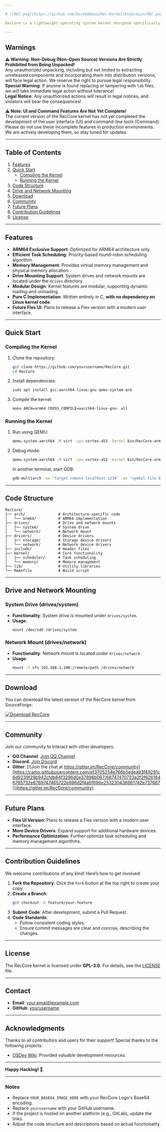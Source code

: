 ```yaml
---

# ![REC.png](https://github.com/has4580aaa/Rec-Kernel/blob/main/REC.png)

RecCore is a lightweight operating system kernel designed specifically for ARM64 architecture, written entirely in C. It focuses on efficient task scheduling, memory management, and device driver support. This kernel system supports only ARM64 architecture; 32-bit systems are not supported. System drives and network mounts are located under the `drives` directory. Future plans include a Flex version with a modern user interface (UI).

---
```


## **Warnings**
**⚠️ Warning: Non-Debug (Non-Open Source) Versions Are Strictly Prohibited from Being Unpacked!**  
Any unauthorized unpacking, including but not limited to extracting unreleased components and incorporating them into distribution versions, will face legal action. We reserve the right to pursue legal responsibility.  
**Special Warning**: If anyone is found replacing or tampering with `lab` files, we will take immediate legal action without tolerance!  
**Legal Notice**: Any unauthorized actions will result in legal notices, and violators will bear the consequences!

**⚠️ Note: UI and Command Features Are Not Yet Complete!**  
The current version of the RecCore kernel has not yet completed the development of the user interface (UI) and command-line tools (Command). Please do not use these incomplete features in production environments. We are actively developing them, so stay tuned for updates.

---

## **Table of Contents**
1. [Features](#features)
2. [Quick Start](#quick-start)
   - [Compiling the Kernel](#compiling-the-kernel)
   - [Running the Kernel](#running-the-kernel)
3. [Code Structure](#code-structure)
4. [Drive and Network Mounting](#drive-and-network-mounting)
5. [Download](#download)
6. [Community](#community)
7. [Future Plans](#future-plans)
8. [Contribution Guidelines](#contribution-guidelines)
9. [License](#license)

---

## **Features**
- **ARM64 Exclusive Support**: Optimized for ARM64 architecture only.
- **Efficient Task Scheduling**: Priority-based round-robin scheduling algorithm.
- **Memory Management**: Provides virtual memory management and physical memory allocation.
- **Drive Mounting Support**: System drives and network mounts are located under the `drives` directory.
- **Modular Design**: Kernel features are modular, supporting dynamic loading and unloading.
- **Pure C Implementation**: Written entirely in C, **with no dependency on Linux kernel code**.
- **Future Flex UI**: Plans to release a Flex version with a modern user interface.

---

## **Quick Start**

### **Compiling the Kernel**
1. Clone the repository:
   ```bash
   git clone https://github.com/yourusername/RecCore.git
   cd RecCore
   ```
2. Install dependencies:
   ```bash
   sudo apt install gcc-aarch64-linux-gnu qemu-system-arm
   ```
3. Compile the kernel:
   ```bash
   make ARCH=arm64 CROSS_COMPILE=aarch64-linux-gnu- all
   ```

### **Running the Kernel**
1. Run using QEMU:
   ```bash
   qemu-system-aarch64 -M virt -cpu cortex-a53 -kernel bin/RecCore-arm64.bin
   ```
2. Debug mode:
   ```bash
   qemu-system-aarch64 -M virt -cpu cortex-a53 -kernel bin/RecCore-arm64.bin -s -S
   ```
   In another terminal, start GDB:
   ```bash
   gdb-multiarch -ex "target remote localhost:1234" -ex "symbol-file bin/RecCore-arm64.bin"
   ```

---

## **Code Structure**
```
RecCore/
├── arch/               # Architecture-specific code
│   └── arm64/          # ARM64 implementation
├── drives/             # Drive and network mounts
│   ├── system/         # System drive
│   └── network/        # Network mount
├── drivers/            # Device drivers
│   ├── storage/        # Storage device drivers
│   └── network/        # Network device drivers
├── include/            # Header files
├── kernel/             # Core functionality
│   ├── scheduler/      # Task scheduling
│   └── memory/         # Memory management
├── lib/                # Utility libraries
└── Makefile            # Build script
```

---

## **Drive and Network Mounting**

### **System Drive (drives/system)**
- **Functionality**: System drive is mounted under `drives/system`.
- **Usage**:
  ```bash
  mount /dev/sdX /drives/system
  ```

### **Network Mount (drives/network)**
- **Functionality**: Network mount is located under `drives/network`.
- **Usage**:
  ```bash
  mount -t nfs 192.168.1.100:/remote/path /drives/network
  ```

---

## **Download**
You can download the latest version of the RecCore kernel from SourceForge:

[![Download RecCore](https://camo.githubusercontent.com/16389ff70a277784214098c9d1c2dce20f404183457e3bda6a4e69e9dbce8adb/68747470733a2f2f612e6673646e2e636f6d2f636f6e2f6170702f73662d646f776e6c6f61642d627574746f6e)](https://sourceforge.net/projects/reccore/)

---

## **Community**
Join our community to interact with other developers:

- **QQ Channel**: [Join QQ Channel](#)
- **Discord**: [Join Discord](#)
- **Gitter**: [![Join the chat at https://gitter.im/RecCore/community](https://camo.githubusercontent.com/ef3705254e766b5edea93f49291c6d9239f29b942cfdb84f3296d0e37898b067/68747470733a2f2f6261646765732e6769747465722e696d2f4a6f696e253230436861742e737667)](https://gitter.im/RecCore/community)

---

## **Future Plans**
- **Flex UI Version**: Plans to release a Flex version with a modern user interface.
- **More Device Drivers**: Expand support for additional hardware devices.
- **Performance Optimization**: Further optimize task scheduling and memory management algorithms.

---

## **Contribution Guidelines**
We welcome contributions of any kind! Here’s how to get involved:
1. **Fork the Repository**: Click the `Fork` button at the top right to create your copy.
2. **Create a Branch**:
   ```bash
   git checkout -b feature/your-feature
   ```
3. **Submit Code**: After development, submit a Pull Request.
4. **Code Standards**:
   - Follow consistent coding styles.
   - Ensure commit messages are clear and concise, describing the changes.

---

## **License**
The RecCore kernel is licensed under **GPL-3.0**. For details, see the [LICENSE](LICENSE) file.

---

## **Contact**
- **Email**: your.email@example.com
- **GitHub**: [yourusername](https://github.com/yourusername)

---

## **Acknowledgments**
Thanks to all contributors and users for their support! Special thanks to the following projects:
- [OSDev Wiki](https://wiki.osdev.org/): Provided valuable development resources.

---

**Happy Hacking!** 🚀

---

### **Notes**
- Replace `YOUR_BASE64_IMAGE_HERE` with your RecCore Logo's Base64 encoding.
- Replace `yourusername` with your GitHub username.
- If the project is hosted on another platform (e.g., GitLab), update the links.
- Adjust the code structure and descriptions based on actual functionality.
